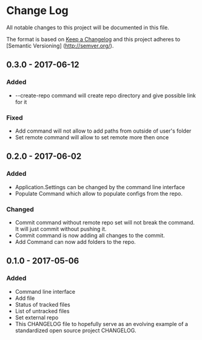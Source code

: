 # Change Log
All notable changes to this project will be documented in this file.

The format is based on [Keep a Changelog](http://keepachangelog.com/) and this project adheres to [Semantic Versioning]
(http://semver.org/).

## 0.3.0 - 2017-06-12
### Added
- --create-repo command will create repo directory and give possible link for it
### Fixed
- Add command will not allow to add paths from outside of user's folder
- Set remote command will allow to set remote more then once

## 0.2.0 - 2017-06-02
### Added
- Application.Settings can be changed by the command line interface
- Populate Command which allow to populate configs from the repo.

### Changed
- Commit command without remote repo set will not break the command. It will just commit without pushing it.
- Commit command is now adding all changes to the commit.
- Add Command can now add folders to the repo.

## 0.1.0 - 2017-05-06
### Added
- Command line interface
- Add file
- Status of tracked files
- List of untracked files
- Set external repo
- This CHANGELOG file to hopefully serve as an evolving example of a standardized open source project CHANGELOG.
